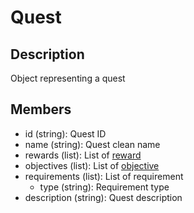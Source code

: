 # Quest

## Description

Object representing a quest

## Members

* id (string): Quest ID
* name (string): Quest clean name
* rewards (list): List of [reward](reward.md)
* objectives (list): List of [objective](objective.md)
* requirements (list): List of requirement
  * type (string): Requirement type
* description (string): Quest description
